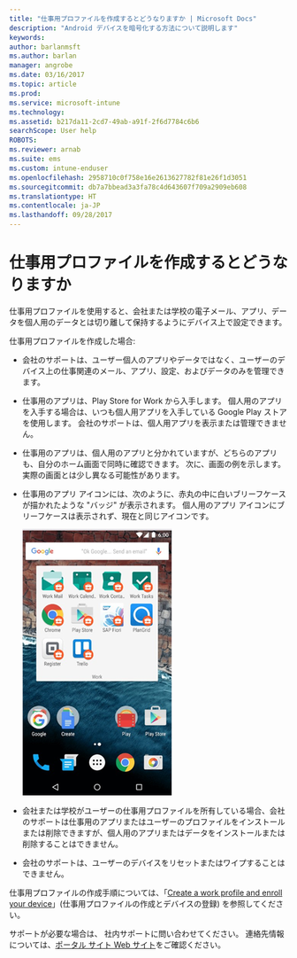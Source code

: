 ```yaml
---
title: "仕事用プロファイルを作成するとどうなりますか | Microsoft Docs"
description: "Android デバイスを暗号化する方法について説明します"
keywords: 
author: barlanmsft
ms.author: barlan
manager: angrobe
ms.date: 03/16/2017
ms.topic: article
ms.prod: 
ms.service: microsoft-intune
ms.technology: 
ms.assetid: b217da11-2cd7-49ab-a91f-2f6d7784c6b6
searchScope: User help
ROBOTS: 
ms.reviewer: arnab
ms.suite: ems
ms.custom: intune-enduser
ms.openlocfilehash: 2958710c0f758e16e2613627782f81e26f1d3051
ms.sourcegitcommit: db7a7bbead3a3fa78c4d643607f709a2909eb608
ms.translationtype: HT
ms.contentlocale: ja-JP
ms.lasthandoff: 09/28/2017
---
```

# <a name="what-happens-when-you-create-a-work-profile"></a>仕事用プロファイルを作成するとどうなりますか

仕事用プロファイルを使用すると、会社または学校の電子メール、アプリ、データを個人用のデータとは切り離して保持するようにデバイス上で設定できます。

仕事用プロファイルを作成した場合:

- 会社のサポートは、ユーザー個人のアプリやデータではなく、ユーザーのデバイス上の仕事関連のメール、アプリ、設定、およびデータのみを管理できます。

- 仕事用のアプリは、Play Store for Work から入手します。 個人用のアプリを入手する場合は、いつも個人用アプリを入手している Google Play ストアを使用します。 会社のサポートは、個人用アプリを表示または管理できません。

- 仕事用のアプリは、個人用のアプリと分かれていますが、どちらのアプリも、自分のホーム画面で同時に確認できます。 次に、画面の例を示します。 実際の画面とは少し異なる可能性があります。

- 仕事用のアプリ アイコンには、次のように、赤丸の中に白いブリーフケースが描かれたような "バッジ" が表示されます。 個人用のアプリ アイコンにブリーフケースは表示されず、現在と同じアイコンです。

    ![Android Play Store for Work](./media/afw-google-play-store-for-work.png)

- 会社または学校がユーザーの仕事用プロファイルを所有している場合、会社のサポートは仕事用のアプリまたはユーザーのプロファイルをインストールまたは削除できますが、個人用のアプリまたはデータをインストールまたは削除することはできません。
- 会社のサポートは、ユーザーのデバイスをリセットまたはワイプすることはできません。

仕事用プロファイルの作成手順については、「[Create a work profile and enroll your device](create-a-work-profile-and-enroll-your-device-in-intune-android.md)」(仕事用プロファイルの作成とデバイスの登録) を参照してください。

サポートが必要な場合は、 社内サポートに問い合わせてください。 連絡先情報については、[ポータル サイト Web サイト](https://portal.manage.microsoft.com)をご確認ください。

